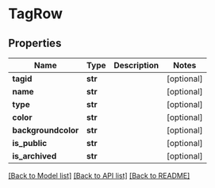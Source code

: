 # TagRow

## Properties
Name | Type | Description | Notes
------------ | ------------- | ------------- | -------------
**tagid** | **str** |  | [optional] 
**name** | **str** |  | [optional] 
**type** | **str** |  | [optional] 
**color** | **str** |  | [optional] 
**backgroundcolor** | **str** |  | [optional] 
**is_public** | **str** |  | [optional] 
**is_archived** | **str** |  | [optional] 

[[Back to Model list]](../README.md#documentation-for-models) [[Back to API list]](../README.md#documentation-for-api-endpoints) [[Back to README]](../README.md)


